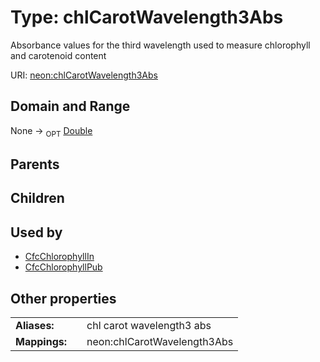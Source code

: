 
# Type: chlCarotWavelength3Abs


Absorbance values for the third wavelength used to measure chlorophyll and carotenoid content

URI: [neon:chlCarotWavelength3Abs](https://data.neonscience.org/chlCarotWavelength3Abs)


## Domain and Range

None ->  <sub>OPT</sub> [Double](types/Double.md)

## Parents


## Children


## Used by

 * [CfcChlorophyllIn](CfcChlorophyllIn.md)
 * [CfcChlorophyllPub](CfcChlorophyllPub.md)

## Other properties

|  |  |  |
| --- | --- | --- |
| **Aliases:** | | chl carot wavelength3 abs |
| **Mappings:** | | neon:chlCarotWavelength3Abs |

